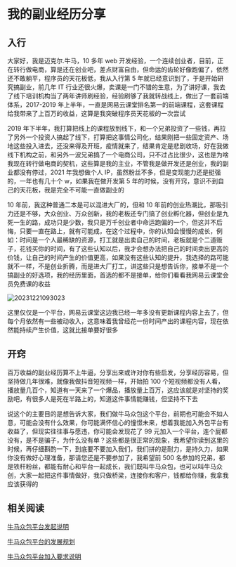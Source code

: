 # 我的副业经历分享

## 入行

大家好，我是迈克尔.牛马，10 多年 web 开发经验，一个连续创业者，目前，正在转行做电商，算是还在创业吧，差点财富自由，但命运的齿轮好像跑偏了，依然还不敢躺平，程序员的天花板低，我从入行第 5 年就已经意识到了，于是开始研究搞副业，前几年 IT 行业还很火爆，卖课是一门不错的生意，为了讲好课，我去了线下培训机构当了两年讲师刷经验，经验刷够了我就转战线上，做出了一套前端体系，2017-2019 年上半年，一直是网易云课堂排名第一的前端课程，这套课程给我带来了上百万的收益，这算是我突破程序员天花板的一次尝试

2019 年下半年，我打算把线上的课程放到线下，和一个兄弟投资了一些钱，再拉了另外一个投资人搞起了线下，打算把这事情公司化，结果刚把一些固定资产、场地这些投入进去，还没来得及开班，疫情就来了，结果肯定是悲剧收场，好在我做线下机构之前，和另外一波兄弟搞了一个电商公司，只不过占比很少，这也是为啥我现在转行做电商的契机，这些算是我的主业，不管我是做开发还是创业，我的副业都没有停过，2021 年我想做个人 IP，虽然粉丝不多，但是变现能力还是挺强的，一年也有几十个 w，如果我在做开发第 5 年的时候，没有开窍，意识不到自己的天花板，我是完全不可能一直做副业的

10 年前，我这种普通二本是可以混进大厂的，但和 10 年前的创业热潮比，那吸引力还是不够，大众创业、万众创新，我的老板还专门搞了创业孵化器，但创业是九死一生的路，成功只是少数，我只是万千创业者中命运跑偏的一个，但这并不后悔，只要一直在路上，就有可能成，在这个过程中，你的认知会慢慢的成长，例如：时间是一个人最稀缺的资源，打工就是出卖自己的时间，老板就是个二道贩子，花钱买你的时间，有了这些认知以后，我才会想办法把自己的时间卖出更高的价钱，让自己的时间产生的价值更高，如果没有这些认知的提升，我选择的路可能就不一样，不是创业折腾，而是进大厂打工，讲这些只是想告诉你，接单不是一个搞副业的好选项，我的经历里面，首选的都不是接单，给你们看看我网易云课堂会员免费课的收益

![20231221093023](https://cdn.jsdelivr.net/gh/nodeing/img-host/20231221093023.png)

这里仅仅是一个平台，网易云课堂这边我已经一年多没有更新课程内容上去了，但每个月依然有一些被动收入，这意味着我曾经花一份时间产出的课程内容，现在依然能持续产生价值，这就比接单要好很多

## 开窍

百万收益的副业经历算不上牛逼，分享出来或许对你有些启发，分享经历容易，但坚持做几年很难，就像我做抖音短视频一样，开始拍 100 个短视频都没有人看，播放量几百个，知道有一天来了一个爆品，播放量上百万，这应该就是对坚持的奖励吧，有很多人是死在半路上的，知道这件事情能赚钱，但坚持不下去

说这个的主要目的是想告诉大家，我们做牛马众包这个平台，前期也可能会不如人意，可能会没有什么效果，你可能满怀信心的憧憬未来，想着我能加入外包平台有收益了，但现实往往事与愿违，你可能会发现花了 99 元加入一个平台，连个屁都没有，是不是骗子，为什么没有单？这些都是很正常的现象，我希望你读到这里的时候，再仔细斟酌一下，到底要不要加入我们，我们拼的是耐力，是持久力，如果你没有做好心理准备，那请您还是不要参加了，我希望前 500 名参加的兄弟，都是铁杆粉丝，都能有耐心和平台一起成长，我们既叫牛马众包，也可以叫牛马众创，大家一起把这件事情做好，我只做桥梁，连接你和客户，钱都给你赚，我拿我应该获得的

## 相关阅读

[牛马众包平台发起说明](/article/crowdsourcing/index.html)

[牛马众包平台的发展规划](/article/crowdsourcing/plan.html)

[牛马众包平台加入要求说明](/article/crowdsourcing/condition.html)
